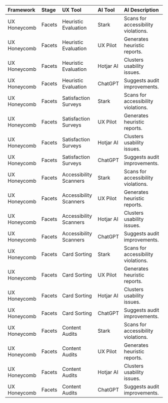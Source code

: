 | Framework    | Stage   | UX Tool                | AI Tool   | AI Description                      |
|:-------------|:--------|:-----------------------|:----------|:------------------------------------|
| UX Honeycomb | Facets  | Heuristic Evaluation   | Stark     | Scans for accessibility violations. |
| UX Honeycomb | Facets  | Heuristic Evaluation   | UX Pilot  | Generates heuristic reports.        |
| UX Honeycomb | Facets  | Heuristic Evaluation   | Hotjar AI | Clusters usability issues.          |
| UX Honeycomb | Facets  | Heuristic Evaluation   | ChatGPT   | Suggests audit improvements.        |
| UX Honeycomb | Facets  | Satisfaction Surveys   | Stark     | Scans for accessibility violations. |
| UX Honeycomb | Facets  | Satisfaction Surveys   | UX Pilot  | Generates heuristic reports.        |
| UX Honeycomb | Facets  | Satisfaction Surveys   | Hotjar AI | Clusters usability issues.          |
| UX Honeycomb | Facets  | Satisfaction Surveys   | ChatGPT   | Suggests audit improvements.        |
| UX Honeycomb | Facets  | Accessibility Scanners | Stark     | Scans for accessibility violations. |
| UX Honeycomb | Facets  | Accessibility Scanners | UX Pilot  | Generates heuristic reports.        |
| UX Honeycomb | Facets  | Accessibility Scanners | Hotjar AI | Clusters usability issues.          |
| UX Honeycomb | Facets  | Accessibility Scanners | ChatGPT   | Suggests audit improvements.        |
| UX Honeycomb | Facets  | Card Sorting           | Stark     | Scans for accessibility violations. |
| UX Honeycomb | Facets  | Card Sorting           | UX Pilot  | Generates heuristic reports.        |
| UX Honeycomb | Facets  | Card Sorting           | Hotjar AI | Clusters usability issues.          |
| UX Honeycomb | Facets  | Card Sorting           | ChatGPT   | Suggests audit improvements.        |
| UX Honeycomb | Facets  | Content Audits         | Stark     | Scans for accessibility violations. |
| UX Honeycomb | Facets  | Content Audits         | UX Pilot  | Generates heuristic reports.        |
| UX Honeycomb | Facets  | Content Audits         | Hotjar AI | Clusters usability issues.          |
| UX Honeycomb | Facets  | Content Audits         | ChatGPT   | Suggests audit improvements.        |
